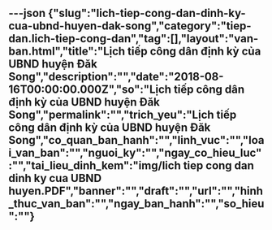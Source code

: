 ---json
{"slug":"lich-tiep-cong-dan-dinh-ky-cua-ubnd-huyen-dak-song","category":"tiep-dan.lich-tiep-cong-dan","tag":[],"layout":"van-ban.html","title":"Lịch tiếp công dân định kỳ của UBND huyện Đăk Song","description":"","date":"2018-08-16T00:00:00.000Z","so":"Lịch tiếp công dân định kỳ của UBND huyện Đăk Song","permalink":"","trich_yeu":"Lịch tiếp công dân định kỳ của UBND huyện Đăk Song","co_quan_ban_hanh":"","linh_vuc":"","loai_van_ban":"","nguoi_ky":"","ngay_co_hieu_luc":"","tai_lieu_dinh_kem":"img/lich tiep cong dan dinh ky cua UBND huyen.PDF","banner":"","draft":"","url":"","hinh_thuc_van_ban":"","ngay_ban_hanh":"","so_hieu":""}
---
